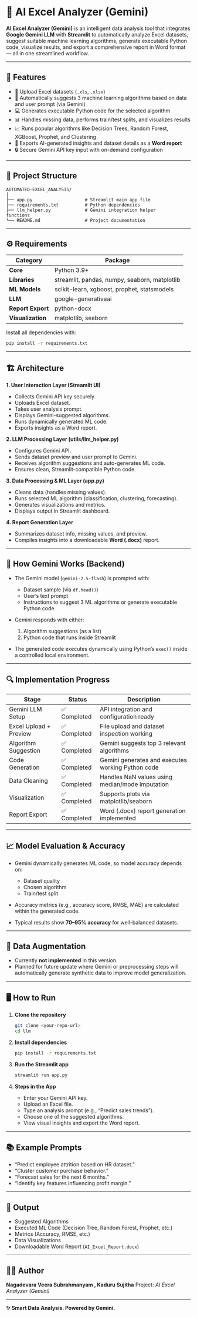 # 🤖 AI Excel Analyzer (Gemini)

**AI Excel Analyzer (Gemini)** is an intelligent data analysis tool that integrates **Google Gemini LLM** with **Streamlit** to automatically analyze Excel datasets, suggest suitable machine learning algorithms, generate executable Python code, visualize results, and export a comprehensive report in Word format — all in one streamlined workflow.

---

## 🚀 Features

* 📂 Upload Excel datasets (`.xls`, `.xlsx`)
* 🧠 Automatically suggests 3 machine learning algorithms based on data and user prompt (via Gemini)
* 💻 Generates executable Python code for the selected algorithm
* 📊 Handles missing data, performs train/test splits, and visualizes results
* 📈 Runs popular algorithms like Decision Trees, Random Forest, XGBoost, Prophet, and Clustering
* 📄 Exports AI-generated insights and dataset details as a **Word report**
* 🔒 Secure Gemini API key input with on-demand configuration

---

## 🧩 Project Structure

```
AUTOMATED-EXCEL_ANALYSIS/
│
├── app.py                    # Streamlit main app file
├── requirements.txt          # Python dependencies
├── llm_helper.py             # Gemini integration helper  
functions
└── README.md                 # Project documentation
```

---

## ⚙️ Requirements

| Category          | Package                                       |
| ----------------- | --------------------------------------------- |
| **Core**          | Python 3.9+                                   |
| **Libraries**     | streamlit, pandas, numpy, seaborn, matplotlib |
| **ML Models**     | scikit-learn, xgboost, prophet, statsmodels   |
| **LLM**           | google-generativeai                           |
| **Report Export** | python-docx                                   |
| **Visualization** | matplotlib, seaborn                           |

Install all dependencies with:

```bash
pip install -r requirements.txt
```

---

## 🏗️ Architecture

**1. User Interaction Layer (Streamlit UI)**

* Collects Gemini API key securely.
* Uploads Excel dataset.
* Takes user analysis prompt.
* Displays Gemini-suggested algorithms.
* Runs dynamically generated ML code.
* Exports insights as a Word report.

**2. LLM Processing Layer (utils/llm_helper.py)**

* Configures Gemini API.
* Sends dataset preview and user prompt to Gemini.
* Receives algorithm suggestions and auto-generates ML code.
* Ensures clean, Streamlit-compatible Python code.

**3. Data Processing & ML Layer (app.py)**

* Cleans data (handles missing values).
* Runs selected ML algorithm (classification, clustering, forecasting).
* Generates visualizations and metrics.
* Displays output in Streamlit dashboard.

**4. Report Generation Layer**

* Summarizes dataset info, missing values, and preview.
* Compiles insights into a downloadable **Word (.docx)** report.

---

## 🧠 How Gemini Works (Backend)

* The Gemini model (`gemini-2.5-flash`) is prompted with:

  * Dataset sample (via `df.head()`)
  * User’s text prompt
  * Instructions to suggest 3 ML algorithms or generate executable Python code
* Gemini responds with either:

  1. Algorithm suggestions (as a list)
  2. Python code that runs inside Streamlit
* The generated code executes dynamically using Python’s `exec()` inside a controlled local environment.

---

## 🔍 Implementation Progress

| Stage                  | Status         | Description                                       |
| ---------------------- | -------------- | ------------------------------------------------- |
| Gemini LLM Setup       | ✅ Completed    | API integration and configuration ready           |
| Excel Upload + Preview | ✅ Completed    | File upload and dataset inspection working        |
| Algorithm Suggestion   | ✅ Completed    | Gemini suggests top 3 relevant algorithms         |
| Code Generation        | ✅ Completed    | Gemini generates and executes working Python code |
| Data Cleaning          | ✅ Completed    | Handles NaN values using median/mode imputation   |
| Visualization          | ✅ Completed    | Supports plots via matplotlib/seaborn             |
| Report Export          | ✅ Completed    | Word (.docx) report generation implemented        |   

---

## 📈 Model Evaluation & Accuracy

* Gemini dynamically generates ML code, so model accuracy depends on:

  * Dataset quality
  * Chosen algorithm
  * Train/test split
* Accuracy metrics (e.g., accuracy score, RMSE, MAE) are calculated within the generated code.
* Typical results show **70–95% accuracy** for well-balanced datasets.

---

## 🧪 Data Augmentation

* Currently **not implemented** in this version.
* Planned for future update where Gemini or preprocessing steps will automatically generate synthetic data to improve model generalization.

---

## 🖥️ How to Run

1. **Clone the repository**

   ```bash
   git clone <your-repo-url>
   cd llm
   ```

2. **Install dependencies**

   ```bash
   pip install -r requirements.txt
   ```

3. **Run the Streamlit app**

   ```bash
   streamlit run app.py
   ```

4. **Steps in the App**

   * Enter your Gemini API key.
   * Upload an Excel file.
   * Type an analysis prompt (e.g., “Predict sales trends”).
   * Choose one of the suggested algorithms.
   * View visual insights and export the Word report.

---

## 📚 Example Prompts

* “Predict employee attrition based on HR dataset.”
* “Cluster customer purchase behavior.”
* “Forecast sales for the next 6 months.”
* “Identify key features influencing profit margin.”

---

## 🧾 Output

* Suggested Algorithms
* Executed ML Code (Decision Tree, Random Forest, Prophet, etc.)
* Metrics (Accuracy, RMSE, etc.)
* Data Visualizations
* Downloadable Word Report (`AI_Excel_Report.docx`)

---

## 🧑‍💻 Author

**Nagadevara Veera Subrahmanyam , Kaduru Sujitha**
Project: *AI Excel Analyzer (Gemini)*

---

**✨ Smart Data Analysis. Powered by Gemini.**
